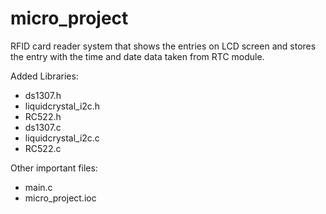 # micro_project
RFID card reader system that shows the entries on LCD screen and stores the entry with the time and date data taken from RTC module.

Added Libraries:
- ds1307.h
- liquidcrystal_i2c.h
- RC522.h
- ds1307.c
- liquidcrystal_i2c.c
- RC522.c

Other important files:
- main.c
- micro_project.ioc
